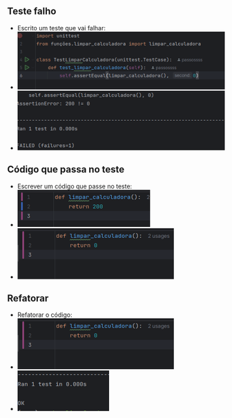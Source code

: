 ## Teste falho
* Escrito um teste que vai falhar:
* ![img.png](img.png)
* ![img_1.png](img_1.png)

## Código que passa no teste
* Escrever um código que passe no teste:
* ![img_2.png](img_2.png)
* ![img_3.png](img_4.png)


## Refatorar
* Refatorar o código:
* ![img_4.png](img_4.png)
* ![img_5.png](img_5.png)